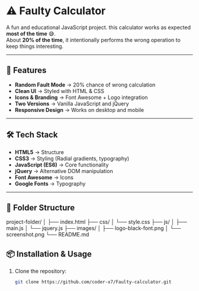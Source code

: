 # ⚠️ Faulty Calculator

A fun and educational JavaScript project. this calculator works as expected **most of the time** 😅.  
About **20% of the time**, it intentionally performs the wrong operation to keep things interesting.

---

## 🚀 Features
- **Random Fault Mode** → 20% chance of wrong calculation
- **Clean UI** → Styled with HTML & CSS
- **Icons & Branding** → Font Awesome + Logo integration
- **Two Versions** → Vanilla JavaScript and jQuery
- **Responsive Design** → Works on desktop and mobile

---

## 🛠️ Tech Stack
- **HTML5** → Structure
- **CSS3** → Styling (Radial gradients, typography)
- **JavaScript (ES6)** → Core functionality
- **jQuery** → Alternative DOM manipulation
- **Font Awesome** → Icons
- **Google Fonts** → Typography

---

## 📂 Folder Structure
project-folder/
│
├── index.html 
├── css/
│ └── style.css
├── js/
│ ├── main.js
│ └── jquery.js 
├── images/
│ ├── logo-black-font.png 
│ └── screenshot.png 
└── README.md


## 📦 Installation & Usage
1. Clone the repository:
   ```bash
   git clone https://github.com/coder-x7/Faulty-calculator.git

